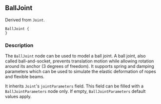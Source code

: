 ## BallJoint

Derived from `Joint`.

```
BallJoint {
}
```

### Description

The `BallJoint` node can be used to model a ball joint. A ball joint, also
called ball-and-socket, prevents translation motion while allowing rotation
around its anchor (3 degrees of freedom). It supports spring and damping
parameters which can be used to simulate the elastic deformation of ropes and
flexible beams.

It inherits `Joint`'s `jointParameters` field. This field can be filled with a
`BallJointParameters` node only. If empty, `BallJointParameters` default values
apply.

